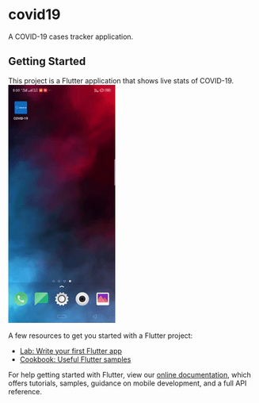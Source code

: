 # covid19

A COVID-19 cases tracker application.

## Getting Started

This project is a Flutter application that shows live stats of COVID-19.
![Alt Text](Demo/giphy1.gif)

A few resources to get you started with a Flutter project:

- [Lab: Write your first Flutter app](https://flutter.dev/docs/get-started/codelab)
- [Cookbook: Useful Flutter samples](https://flutter.dev/docs/cookbook)

For help getting started with Flutter, view our
[online documentation](https://flutter.dev/docs), which offers tutorials,
samples, guidance on mobile development, and a full API reference.
